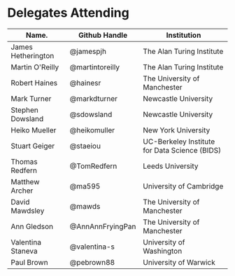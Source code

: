 Delegates Attending
===================

|Name.             |Github Handle    |Institution                |
|------------------|-----------------|---------------------------|
|James Hetherington| @jamespjh       | The Alan Turing Institute |
|Martin O'Reilly   | @martintoreilly | The Alan Turing Institute |
|Robert Haines     | @hainesr    | The University of Manchester |
|Mark Turner| @markdturner   | Newcastle University |
|Stephen Dowsland| @sdowsland   | Newcastle University |
|Heiko Mueller | @heikomuller | New York University |
|Stuart Geiger | @staeiou | UC-Berkeley Institute for Data Science (BIDS)|
|Thomas Redfern| @TomRedfern  |Leeds University |
|Matthew Archer| @ma595|University of Cambridge |
|David Mawdsley| @mawds | The University of Manchester |
|Ann Gledson   | @AnnAnnFryingPan | The University of Manchester |
|Valentina Staneva| @valentina-s |University of Washington |
| Paul Brown | @pebrown88 | University of Warwick |
